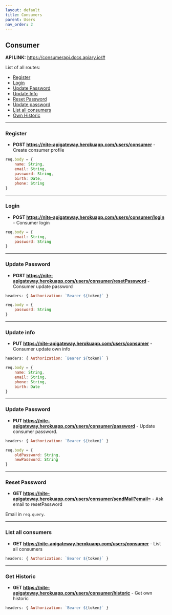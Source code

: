 ```yaml
---
layout: default
title: Consumers
parent: Users
nav_order: 2
---
```



## Consumer

**API LINK:**  https://consumerapi.docs.apiary.io/#

List of all routes:
* [Register](#register)
* [Login](#login)
* [Update Password](#update-password)
* [Update Info](#update-info)
* [Reset Password](#reset-password)
* [Update password](#update-password)
* [List all consumers](#list-all-consumers)
* [Own Historic](#get-historic)



____

### Register 
* **POST https://nite-apigateway.herokuapp.com/users/consumer** - Create consumer profile
```js
req.body = {
    name: String,
    email: String,
    password: String,
    birth: Date,
    phone: String
}
```
____

### Login
* **POST https://nite-apigateway.herokuapp.com/users/consumer/login** - Consumer login
```js
req.body = {
    email: String,
    password: String
}
```
____

### Update Password
* **POST https://nite-apigateway.herokuapp.com/users/consumer/resetPassword** - Consumer update password

```js
headers: { Authorization: `Bearer ${token}` }
``` 

```js
req.body = {
    password: String
}
```
____

### Update info
* **PUT https://nite-apigateway.herokuapp.com/users/consumer** - Consumer update own info

```js
headers: { Authorization: `Bearer ${token}` }
``` 

```js
req.body = {
    name: String,
    email: String,
    phone: String,
    birth: Date
}
```
____

### Update Password
* **PUT https://nite-apigateway.herokuapp.com/users/consumer/password** - Update consumer 
password.

```js
headers: { Authorization: `Bearer ${token}` }
``` 

```js
req.body = {
    oldPassword: String,
    newPassword: String
}
```
____

### Reset Password
* **GET https://nite-apigateway.herokuapp.com/users/consumer/sendMail?email=** - Ask email to resetPassword

Email in `req.query`.

____

### List all consumers
* **GET https://nite-apigateway.herokuapp.com/users/consumer** - List all consumers 

```js
headers: { Authorization: `Bearer ${token}` }
``` 

___

### Get Historic
* **GET https://nite-apigateway.herokuapp.com/users/consumer/historic** - Get own historic

```js
headers: { Authorization: `Bearer ${token}` }
``` 